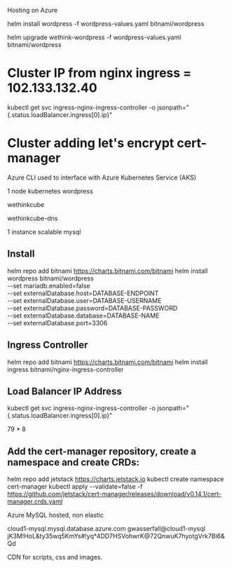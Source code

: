 Hosting on Azure

helm install wordpress -f wordpress-values.yaml bitnami/wordpress

helm upgrade wethink-wordpress -f wordpress-values.yaml bitnami/wordpress

# Cluster IP from nginx ingress = 102.133.132.40
kubectl get svc ingress-nginx-ingress-controller -o jsonpath="{.status.loadBalancer.ingress[0].ip}"

# Cluster adding let's encrypt cert-manager
Azure CLI used to interface with Azure Kubernetes Service (AKS)

1 node kubernetes wordpress

wethinkcube

wethinkcube-dns

1 instance scalable mysql


## Install 
helm repo add bitnami https://charts.bitnami.com/bitnami
helm install wordpress bitnami/wordpress \
  --set mariadb.enabled=false \
  --set externalDatabase.host=DATABASE-ENDPOINT \
  --set externalDatabase.user=DATABASE-USERNAME \
  --set externalDatabase.password=DATABASE-PASSWORD \
  --set externalDatabase.database=DATABASE-NAME \
  --set externalDatabase.port=3306




## Ingress Controller
helm repo add bitnami https://charts.bitnami.com/bitnami
helm install ingress bitnami/nginx-ingress-controller

## Load Balancer IP Address
kubectl get svc ingress-nginx-ingress-controller -o jsonpath="{.status.loadBalancer.ingress[0].ip}"



79 * 8

## Add the cert-manager repository, create a namespace and create CRDs:

helm repo add jetstack https://charts.jetstack.io
kubectl create namespace cert-manager
kubectl apply --validate=false -f https://github.com/jetstack/cert-manager/releases/download/v0.14.1/cert-manager.crds.yaml
 













Azure MySQL hosted, non elastic

cloud1-mysql.mysql.database.azure.com
gwasserfall@cloud1-mysql
jK3M!HoL&ty35wq5KmYs#!yq*4DD7HSVohwrK@72QnwuK7hyotgVrk7Bi6&Qd



CDN for scripts, css and images.